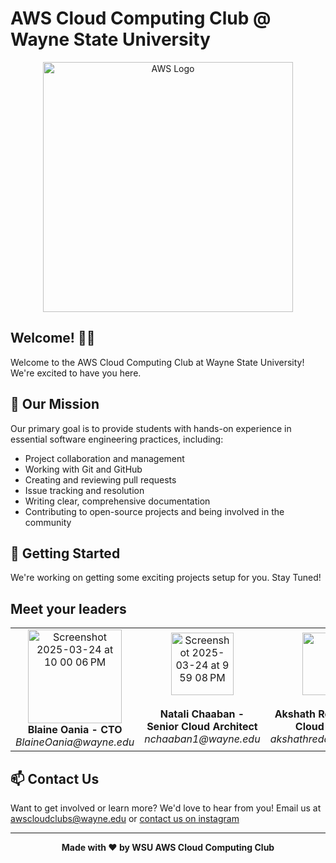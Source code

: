 # AWS Cloud Computing Club @ Wayne State University

<div align="center">
  <img width="400" src="https://github.com/user-attachments/assets/7daeddd2-3ae3-4a1a-8867-73d35696f75c" alt="AWS Logo">
</div>

## Welcome! 👋🏻

Welcome to the AWS Cloud Computing Club at Wayne State University! We're excited to have you here.

## 🎯 Our Mission

Our primary goal is to provide students with hands-on experience in essential software engineering practices, including:

- Project collaboration and management
- Working with Git and GitHub
- Creating and reviewing pull requests
- Issue tracking and resolution
- Writing clear, comprehensive documentation
- Contributing to open-source projects and being involved in the community

## 🚀 Getting Started

We're working on getting some exciting projects setup for you. Stay Tuned!

## Meet your leaders

<table>
  <tr>
    <td align="center">
      <img width="150" alt="Screenshot 2025-03-24 at 10 00 06 PM" src="https://github.com/user-attachments/assets/42b81336-813b-4a3f-bb13-eeebe3182908" /> <br>
      <strong>Blaine Oania - CTO</strong><br>
      <em>BlaineOania@wayne.edu</em>
    </td>
    <td align="center">
      <img width="100" alt="Screenshot 2025-03-24 at 9 59 08 PM" src="https://github.com/user-attachments/assets/c411dde3-d732-4077-98cf-391862ebd8e2" /><br> <br>
      <strong>Natali Chaaban - Senior Cloud Architect</strong><br>
      <em>nchaaban1@wayne.edu</em>
    </td>
    <td align="center">
      <img src="https://github.com/user-attachments/assets/2440439f-c54c-4ec9-b9c5-14b5bf2b1fcf" width="100"/><br> <br>
      <strong>Akshath Reddy - Senior Cloud Architect</strong><br>
      <em>akshathreddy@wayne.edu</em>
    </td>
  </tr>
</table>

## 📫 Contact Us

Want to get involved or learn more? We'd love to hear from you!
Email us at awscloudclubs@wayne.edu or [contact us on instagram ](https://www.instagram.com/awscloudwsu/)

<div align="center">

----

**Made with ❤️ by WSU AWS Cloud Computing Club**

</div>
